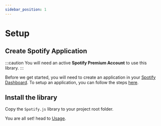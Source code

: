 ```yaml
---
sidebar_position: 1
---
```

# Setup
## Create Spotify Application

:::caution
You will need an active **Spotify Premium Account** to use this library.
:::

Before we get started, you will need to create an application in your [Spotify Dashboard](https://developer.spotify.com/dashboard/). To setup an application, you can follow the steps [here](https://developer.spotify.com/documentation/general/guides/authorization/app-settings/).

## Install the library


Copy the `Spotify.js` library to your project root folder.

<!-- Run the following command in your JS project. -->

<!-- ```bash
# NPM
npm install spotify-wrapper

# Yarn
yarn add spotify-wrapper
``` -->

You are all set! head to [Usage](./usage).